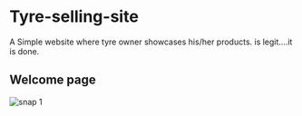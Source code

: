 # Tyre-selling-site
A Simple website where tyre owner showcases his/her products. is legit....it is done.
## Welcome page

![snap 1](https://github.com/watchout254/Tyre-selling-site/assets/88248852/55c69f91-42f8-446f-9e8b-87b6fc5aa2e4)

